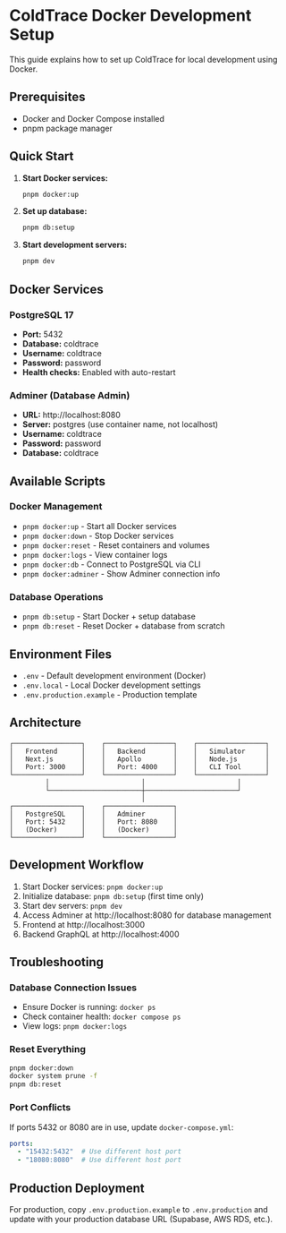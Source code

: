 # ColdTrace Docker Development Setup

This guide explains how to set up ColdTrace for local development using Docker.

## Prerequisites

- Docker and Docker Compose installed
- pnpm package manager

## Quick Start

1. **Start Docker services:**
   ```bash
   pnpm docker:up
   ```

2. **Set up database:**
   ```bash
   pnpm db:setup
   ```

3. **Start development servers:**
   ```bash
   pnpm dev
   ```

## Docker Services

### PostgreSQL 17
- **Port:** 5432
- **Database:** coldtrace
- **Username:** coldtrace  
- **Password:** password
- **Health checks:** Enabled with auto-restart

### Adminer (Database Admin)
- **URL:** http://localhost:8080
- **Server:** postgres (use container name, not localhost)
- **Username:** coldtrace
- **Password:** password
- **Database:** coldtrace

## Available Scripts

### Docker Management
- `pnpm docker:up` - Start all Docker services
- `pnpm docker:down` - Stop Docker services
- `pnpm docker:reset` - Reset containers and volumes
- `pnpm docker:logs` - View container logs
- `pnpm docker:db` - Connect to PostgreSQL via CLI
- `pnpm docker:adminer` - Show Adminer connection info

### Database Operations
- `pnpm db:setup` - Start Docker + setup database
- `pnpm db:reset` - Reset Docker + database from scratch

## Environment Files

- `.env` - Default development environment (Docker)
- `.env.local` - Local Docker development settings
- `.env.production.example` - Production template

## Architecture

```
┌─────────────────┐    ┌─────────────────┐    ┌─────────────────┐
│   Frontend      │    │   Backend       │    │   Simulator     │
│   Next.js       │    │   Apollo        │    │   Node.js       │
│   Port: 3000    │    │   Port: 4000    │    │   CLI Tool      │
└─────────────────┘    └─────────────────┘    └─────────────────┘
         │                       │                       │
         └───────────────────────┼───────────────────────┘
                                 │
┌─────────────────┐    ┌─────────────────┐
│   PostgreSQL    │    │   Adminer       │
│   Port: 5432    │    │   Port: 8080    │
│   (Docker)      │    │   (Docker)      │
└─────────────────┘    └─────────────────┘
```

## Development Workflow

1. Start Docker services: `pnpm docker:up`
2. Initialize database: `pnpm db:setup` (first time only)
3. Start dev servers: `pnpm dev`
4. Access Adminer at http://localhost:8080 for database management
5. Frontend at http://localhost:3000
6. Backend GraphQL at http://localhost:4000

## Troubleshooting

### Database Connection Issues
- Ensure Docker is running: `docker ps`
- Check container health: `docker compose ps`
- View logs: `pnpm docker:logs`

### Reset Everything
```bash
pnpm docker:down
docker system prune -f
pnpm db:reset
```

### Port Conflicts
If ports 5432 or 8080 are in use, update `docker-compose.yml`:
```yaml
ports:
  - "15432:5432"  # Use different host port
  - "18080:8080"  # Use different host port
```

## Production Deployment

For production, copy `.env.production.example` to `.env.production` and update with your production database URL (Supabase, AWS RDS, etc.).